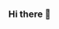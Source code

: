 ### Hi there 👋
<!--
*ehsanfarooqi/ehsanfarooqi* is a ✨ special ✨ repository because its ⁠ README.md ⁠ (this file) appears on your GitHub profile.

Here are some ideas to get you started:

•⁠  ⁠🔭 I’m currently working on ...
•⁠  ⁠🌱 I’m currently learning ...
•⁠  ⁠👯 I’m looking to collaborate on ...
•⁠  ⁠🤔 I’m looking for help with ...
•⁠  ⁠💬 Ask me about ...
•⁠  ⁠📫 How to reach me: ...
•⁠  ⁠😄 Pronouns: ...
•⁠  ⁠⚡ Fun fact: ...
-->
